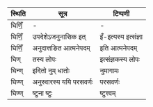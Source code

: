 | स्थिति | सूत्र | टिप्पणी |
| ----- | ------- | ------ |
| घिणिँ॒ | - | - |
| घिणिँ॒ | उपदेशेऽजनुनासिक इत् | इँ-इत्यस्य इत्संज्ञा |
| घिणिँ॒ | अनुदात्तङित आत्मनेपदम् | इति आत्मनेपदम् |
| घिण् | तस्य लोपः | इत्संज्ञकस्य लोपः |
| घिन्ण् | इदितो नुम् धातोः | नुमागामः |
| घिण्ण् | अनुस्वारस्य ययि परसवर्णः | परसवर्णः |
| घिण्ण् | ष्टुना ष्टुः | ष्टुत्त्वम् |
